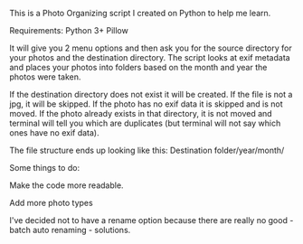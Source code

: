 This is a Photo Organizing script I created on Python to help me learn.

Requirements:
Python 3+
Pillow

It will give you 2 menu options and then ask you for the source directory for your photos and the
destination directory.  The script looks at exif metadata and places your photos into folders based 
on the month and year the photos were taken.

If the destination directory does not exist it will be created.
If the file is not a jpg, it will be skipped.
If the photo has no exif data it is skipped and is not moved.
If the photo already exists in that directory, it is not moved and terminal will tell you which are 
duplicates (but terminal will not say which ones have no exif data).

The file structure ends up looking like this:
Destination folder/year/month/

Some things to do:

Make the code more readable.

Add more photo types

I've decided not to have a rename option because there are really no good - batch auto renaming - solutions.
